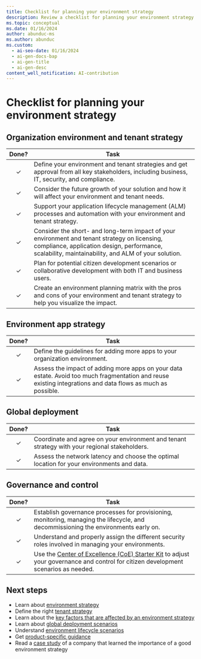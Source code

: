 ```yaml
---
title: Checklist for planning your environment strategy
description: Review a checklist for planning your environment strategy for Dynamics 365 and organize your environments and data for a successful implementation project.
ms.topic: conceptual
ms.date: 01/16/2024
author: abunduc-ms
ms.author: abunduc
ms.custom:
  - ai-seo-date: 01/16/2024
  - ai-gen-docs-bap
  - ai-gen-title
  - ai-gen-desc
content_well_notification: AI-contribution
---
```


# Checklist for planning your environment strategy

## Organization environment and tenant strategy

| Done? | Task |
| :---: | --- |
| &check; | Define your environment and tenant strategies and get approval from all key stakeholders, including business, IT, security, and compliance. |
| &check; | Consider the future growth of your solution and how it will affect your environment and tenant needs. |
| &check; | Support your application lifecycle management (ALM) processes and automation with your environment and tenant strategy. |
| &check; | Consider the short- and long-term impact of your environment and tenant strategy on licensing, compliance, application design, performance, scalability, maintainability, and ALM of your solution. |
| &check; | Plan for potential citizen development scenarios or collaborative development with both IT and business users. |
| &check; | Create an environment planning matrix with the pros and cons of your environment and tenant strategy to help you visualize the impact. |

## Environment app strategy

| Done? | Task |
| :---: | --- |
| &check; | Define the guidelines for adding more apps to your organization environment. |
| &check; | Assess the impact of adding more apps on your data estate. Avoid too much fragmentation and reuse existing integrations and data flows as much as possible. |

## Global deployment

| Done? | Task |
| :---: | --- |
| &check; | Coordinate and agree on your environment and tenant strategy with your regional stakeholders. |
| &check; | Assess the network latency and choose the optimal location for your environments and data. |

## Governance and control

| Done? | Task |
| :---: | --- |
| &check; | Establish governance processes for provisioning, monitoring, managing the lifecycle, and decommissioning the environments early on. |
| &check; | Understand and properly assign the different security roles involved in managing your environments. |
| &check; | Use the [Center of Excellence (CoE) Starter Kit](/power-platform/guidance/coe/starter-kit) to adjust your governance and control for citizen development scenarios as needed. |

## Next steps

- Learn about [environment strategy](environment-strategy-overview.md)
- Define the right [tenant strategy](environment-strategy-tenant-strategy.md)
- Learn about the [key factors that are affected by an environment strategy](environment-strategy-key-factors-affected.md)
- Learn about [global deployment scenarios](environment-strategy-global-deployment-scenarios.md)
- Understand [environment lifecycle scenarios](environment-strategy-lifecycle-scenarios.md)
- Get [product-specific guidance](environment-strategy-guidance-product.md)
- Read a [case study](environment-strategy-case-study.md) of a company that learned the importance of a good environment strategy
